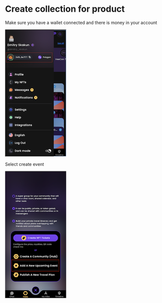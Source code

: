 # Create collection for product

Make sure you have a wallet connected and there is money in your account

![screenshot](../create-collection/assets/menu.png)

Select create event

![screenshot](../create-collection/assets/create_event.png)
